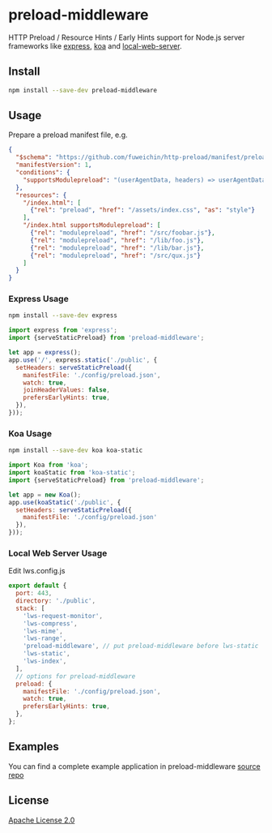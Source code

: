 # preload-middleware

HTTP Preload / Resource Hints / Early Hints support for Node.js server frameworks like [express](https://npmjs.com/package/express), [koa](https://www.npmjs.com/package/koa) and [local-web-server](https://www.npmjs.com/package/local-web-server).

## Install

```sh
npm install --save-dev preload-middleware
```

## Usage

Prepare a preload manifest file, e.g.

```json
{
  "$schema": "https://github.com/fuweichin/http-preload/manifest/preload-v1.schema.json",
  "manifestVersion": 1,
  "conditions": {
    "supportsModulepreload": "(userAgentData, headers) => userAgentData.brands.some((e)=>e.brand==='Chromium'&&parseInt(e.version)>=66)"
  },
  "resources": {
    "/index.html": [
      {"rel": "preload", "href": "/assets/index.css", "as": "style"}
    ],
    "/index.html supportsModulepreload": [
      {"rel": "modulepreload", "href": "/src/foobar.js"},
      {"rel": "modulepreload", "href": "/lib/foo.js"},
      {"rel": "modulepreload", "href": "/lib/bar.js"},
      {"rel": "modulepreload", "href": "/src/qux.js"}
    ]
  }
}
```

### Express Usage

```sh
npm install --save-dev express
```

```js
import express from 'express';
import {serveStaticPreload} from 'preload-middleware';

let app = express();
app.use('/', express.static('./public', {
  setHeaders: serveStaticPreload({
    manifestFile: './config/preload.json',
    watch: true,
    joinHeaderValues: false,
    prefersEarlyHints: true,
  }),
}));
```

### Koa Usage

```sh
npm install --save-dev koa koa-static
```

```js
import Koa from 'koa';
import koaStatic from 'koa-static';
import {serveStaticPreload} from 'preload-middleware';

let app = new Koa();
app.use(koaStatic('./public', {
  setHeaders: serveStaticPreload({
    manifestFile: './config/preload.json'
  }),
}));
```

### Local Web Server Usage

Edit lws.config.js

```js
export default {
  port: 443,
  directory: './public',
  stack: [
    'lws-request-monitor',
    'lws-compress',
    'lws-mime',
    'lws-range',
    'preload-middleware', // put preload-middleware before lws-static
    'lws-static',
    'lws-index',
  ],
  // options for preload-middleware
  preload: {
    manifestFile: './config/preload.json',
    watch: true,
    prefersEarlyHints: true,
  },
};

```



## Examples

You can find a complete example application in preload-middleware [source repo](https://github.com/fuweichin/http-preload/preload-middleware)

## License

[Apache License 2.0](./LICENSE)
